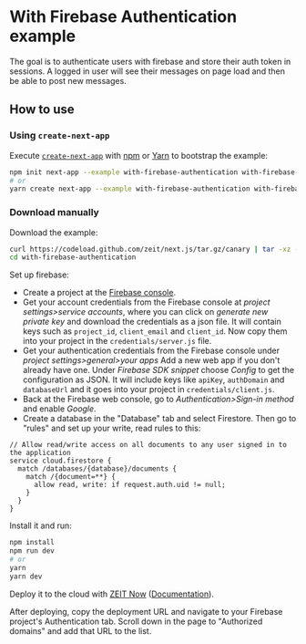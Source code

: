 # With Firebase Authentication example

The goal is to authenticate users with firebase and store their auth token in sessions. A logged in user will see their messages on page load and then be able to post new messages.

## How to use

### Using `create-next-app`

Execute [`create-next-app`](https://github.com/zeit/next.js/tree/canary/packages/create-next-app) with [npm](https://docs.npmjs.com/cli/init) or [Yarn](https://yarnpkg.com/lang/en/docs/cli/create/) to bootstrap the example:

```bash
npm init next-app --example with-firebase-authentication with-firebase-authentication-app
# or
yarn create next-app --example with-firebase-authentication with-firebase-authentication-app
```

### Download manually

Download the example:

```bash
curl https://codeload.github.com/zeit/next.js/tar.gz/canary | tar -xz --strip=2 next.js-canary/examples/with-firebase-authentication
cd with-firebase-authentication
```

Set up firebase:

- Create a project at the [Firebase console](https://console.firebase.google.com/).
- Get your account credentials from the Firebase console at _project settings>service accounts_, where you can click on _generate new private key_ and download the credentials as a json file. It will contain keys such as `project_id`, `client_email` and `client_id`. Now copy them into your project in the `credentials/server.js` file.
- Get your authentication credentials from the Firebase console under _project settings>general>your apps_ Add a new web app if you don't already have one. Under _Firebase SDK snippet_ choose _Config_ to get the configuration as JSON. It will include keys like `apiKey`, `authDomain` and `databaseUrl` and it goes into your project in `credentials/client.js`.
- Back at the Firebase web console, go to _Authentication>Sign-in method_ and enable _Google_.
- Create a database in the "Database" tab and select Firestore. Then go to "rules" and set up your write, read rules to this:

```
// Allow read/write access on all documents to any user signed in to the application
service cloud.firestore {
  match /databases/{database}/documents {
    match /{document=**} {
      allow read, write: if request.auth.uid != null;
    }
  }
}
```

Install it and run:

```bash
npm install
npm run dev
# or
yarn
yarn dev
```

Deploy it to the cloud with [ZEIT Now](https://zeit.co/import?filter=next.js&utm_source=github&utm_medium=readme&utm_campaign=next-example) ([Documentation](https://nextjs.org/docs/deployment)).

After deploying, copy the deployment URL and navigate to your Firebase project's Authentication tab. Scroll down in the page to "Authorized domains" and add that URL to the list.
